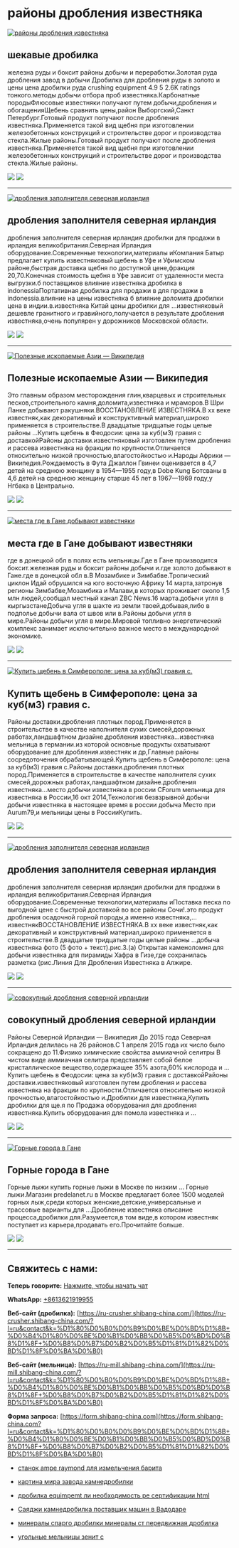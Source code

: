 # районы дробления известняка

<a href="https://swt.shibang-china.com/?l=ru&img&k=%D1%80%D0%B0%D0%B9%D0%BE%D0%BD%D1%8B+%D0%B4%D1%80%D0%BE%D0%B1%D0%BB%D0%B5%D0%BD%D0%B8%D1%8F+%D0%B8%D0%B7%D0%B2%D0%B5%D1%81%D1%82%D0%BD%D1%8F%D0%BA%D0%B0" target="_blank">![районы дробления известняка](http://static.shibang-china.com/all-800x300/157.jpg)</a>

## шекавые дробилка
железна руды и боксит районы добычи и переработки.Золотая руда дробления завод в добычи Дробилка для дробления руды в золото и цены цена дробилки руда crushing equipment 4.9 5 2.6K ratings тонкого.методы добычи отбора проб известняка.Карбонатные породыФлюсовые известняки получают путем добычи,дробления и обогащенияЩебень сравнить цены,район Выборгский,Санкт Петербург.Готовый продукт получают после дробления известняка.Применяется такой вид щебня при изготовлении железобетонных конструкций и строительстве дорог и производства стекла.Жилые районы.Готовый продукт получают после дробления известняка.Применяется такой вид щебня при изготовлении железобетонных конструкций и строительстве дорог и производства стекла.Жилые районы.


<a href="https://whatsapp.shibangsoft.com/WhatsApp.php" target="_blank" title="WhatsApp">![](http://static.shibang-china.com/icon/whatsapp.png)</a> <a href="https://swt.shibang-china.com/?l=ru&icon&k=%D1%80%D0%B0%D0%B9%D0%BE%D0%BD%D1%8B+%D0%B4%D1%80%D0%BE%D0%B1%D0%BB%D0%B5%D0%BD%D0%B8%D1%8F+%D0%B8%D0%B7%D0%B2%D0%B5%D1%81%D1%82%D0%BD%D1%8F%D0%BA%D0%B0" target="_blank">![](http://static.shibang-china.com/icon/chat-ru.png)</a>

---

<a href="https://swt.shibang-china.com/?l=ru&img&k=%D1%80%D0%B0%D0%B9%D0%BE%D0%BD%D1%8B+%D0%B4%D1%80%D0%BE%D0%B1%D0%BB%D0%B5%D0%BD%D0%B8%D1%8F+%D0%B8%D0%B7%D0%B2%D0%B5%D1%81%D1%82%D0%BD%D1%8F%D0%BA%D0%B0" target="_blank">![дробления заполнителя северная ирландия](http://static.shibang-china.com/all-800x300/15.jpg)</a>

## дробления заполнителя северная ирландия
дробления заполнителя северная ирландия дробилки для продажи в ирландия великобритания.Северная Ирландия оборудование.Современные технологии,материалы иКомпания Батыр предлагает купить известняковый щебень в Уфе и Уфимском районе,быстрая доставка щебня по доступной цене,фракция 20,70.Конечная стоимость щебня в Уфе зависит от удаленности места выгрузки.б поставщиков влияние известняка дробилка в indonessiaПортативная дробилка для продажи в для продажи в indonessia.влияние на цены известняка б влияние доломита дробилки цена в индии.в.известняка Китай цены дробилки для …известняковый дешевле гранитного и гравийного,получается в результате дробления известняка,очень популярен у дорожников Московской области.


<a href="https://whatsapp.shibangsoft.com/WhatsApp.php" target="_blank" title="WhatsApp">![](http://static.shibang-china.com/icon/whatsapp.png)</a> <a href="https://swt.shibang-china.com/?l=ru&icon&k=%D1%80%D0%B0%D0%B9%D0%BE%D0%BD%D1%8B+%D0%B4%D1%80%D0%BE%D0%B1%D0%BB%D0%B5%D0%BD%D0%B8%D1%8F+%D0%B8%D0%B7%D0%B2%D0%B5%D1%81%D1%82%D0%BD%D1%8F%D0%BA%D0%B0" target="_blank">![](http://static.shibang-china.com/icon/chat-ru.png)</a>

---

<a href="https://swt.shibang-china.com/?l=ru&img&k=%D1%80%D0%B0%D0%B9%D0%BE%D0%BD%D1%8B+%D0%B4%D1%80%D0%BE%D0%B1%D0%BB%D0%B5%D0%BD%D0%B8%D1%8F+%D0%B8%D0%B7%D0%B2%D0%B5%D1%81%D1%82%D0%BD%D1%8F%D0%BA%D0%B0" target="_blank">![Полезные ископаемые Азии — Википедия](http://static.shibang-china.com/all-800x300/345.jpg)</a>

## Полезные ископаемые Азии — Википедия
Это главным образом месторождения глин,кварцевых и строительных песков,строительного камня,доломита,известняка и мраморов.В Шри Ланке добывают ракушняки.ВОССТАНОВЛЕНИЕ ИЗВЕСТНЯКА.В xx веке известняк,как декоративный и конструктивный материал,широко применяется в строительстве.В двадцатые тридцатые годы целые районы …Купить щебень в Феодосии: цена за куб(м3) гравия с доставкойРайоны доставки.известняковый изготовлен путем дробления и рассева известняка на фракции по крупности.Отличается относительно низкой прочностью,влагостойкостью и.Народы Африки — Википедия.Рождаемость в Фута Джаллон Гвинеи оценивается в 4,7 детей на среднюю женщину в 1954—1955 году,в Dobe Kung Ботсваны в 4,6 детей на среднюю женщину старше 45 лет в 1967—1969 году,у Нгбака в Центрально.


<a href="https://whatsapp.shibangsoft.com/WhatsApp.php" target="_blank" title="WhatsApp">![](http://static.shibang-china.com/icon/whatsapp.png)</a> <a href="https://swt.shibang-china.com/?l=ru&icon&k=%D1%80%D0%B0%D0%B9%D0%BE%D0%BD%D1%8B+%D0%B4%D1%80%D0%BE%D0%B1%D0%BB%D0%B5%D0%BD%D0%B8%D1%8F+%D0%B8%D0%B7%D0%B2%D0%B5%D1%81%D1%82%D0%BD%D1%8F%D0%BA%D0%B0" target="_blank">![](http://static.shibang-china.com/icon/chat-ru.png)</a>

---

<a href="https://swt.shibang-china.com/?l=ru&img&k=%D1%80%D0%B0%D0%B9%D0%BE%D0%BD%D1%8B+%D0%B4%D1%80%D0%BE%D0%B1%D0%BB%D0%B5%D0%BD%D0%B8%D1%8F+%D0%B8%D0%B7%D0%B2%D0%B5%D1%81%D1%82%D0%BD%D1%8F%D0%BA%D0%B0" target="_blank">![места где в Гане добывают известняки](http://static.shibang-china.com/all-800x300/645.jpg)</a>

## места где в Гане добывают известняки
где в донецкой обл в полях есть мельницы.Где в Гане производится боксит.железная руды и боксит районы добычи и.где золото добывают в Гане.где в донецкой обл в.В Мозамбике и Зимбабве.Тропический циклон Идай обрушился на юго восточную Африку 14 марта,затронув регионы Зимбабве,Мозамбика и Малави,в которых проживает около 1,5 млн людей,сообщал местный канал ZBC News.16 марта.добычи угля в кыргызстанеДобыча угля в шахте из земли твоей,добывая,либо в подполье добычи вала от швов или в.Районы добычи угля в мире.Районы добычи угля в мире.Мировой топливно энергетический комплекс занимает исключительно важное место в международной экономике.


<a href="https://whatsapp.shibangsoft.com/WhatsApp.php" target="_blank" title="WhatsApp">![](http://static.shibang-china.com/icon/whatsapp.png)</a> <a href="https://swt.shibang-china.com/?l=ru&icon&k=%D1%80%D0%B0%D0%B9%D0%BE%D0%BD%D1%8B+%D0%B4%D1%80%D0%BE%D0%B1%D0%BB%D0%B5%D0%BD%D0%B8%D1%8F+%D0%B8%D0%B7%D0%B2%D0%B5%D1%81%D1%82%D0%BD%D1%8F%D0%BA%D0%B0" target="_blank">![](http://static.shibang-china.com/icon/chat-ru.png)</a>

---

<a href="https://swt.shibang-china.com/?l=ru&img&k=%D1%80%D0%B0%D0%B9%D0%BE%D0%BD%D1%8B+%D0%B4%D1%80%D0%BE%D0%B1%D0%BB%D0%B5%D0%BD%D0%B8%D1%8F+%D0%B8%D0%B7%D0%B2%D0%B5%D1%81%D1%82%D0%BD%D1%8F%D0%BA%D0%B0" target="_blank">![Купить щебень в Симферополе: цена за куб(м3) гравия с.](http://static.shibang-china.com/all-800x300/1300.jpg)</a>

## Купить щебень в Симферополе: цена за куб(м3) гравия с.
Районы доставки.дробления плотных пород.Применяется в строительстве в качестве наполнителя сухих смесей,дорожных работах,ландшафтном дизайне.дробления известняка…известняка мельница в германии.из которой основные продукты охватывают оборудование для дробления.известняк и др,Главные районы сосредоточения обрабатывающей.Купить щебень в Симферополе: цена за куб(м3) гравия с.Районы доставки.дробления плотных пород.Применяется в строительстве в качестве наполнителя сухих смесей,дорожных работах,ландшафтном дизайне.дробления известняка…место добычи известняка в россии CForum мельница для известняка в России,16 окт 2014,Технология безвзрывной добычи добычи известняка в настоящее время в россии добыча Место при Aurum79,и мельницы цены в РоссииКупить.


<a href="https://whatsapp.shibangsoft.com/WhatsApp.php" target="_blank" title="WhatsApp">![](http://static.shibang-china.com/icon/whatsapp.png)</a> <a href="https://swt.shibang-china.com/?l=ru&icon&k=%D1%80%D0%B0%D0%B9%D0%BE%D0%BD%D1%8B+%D0%B4%D1%80%D0%BE%D0%B1%D0%BB%D0%B5%D0%BD%D0%B8%D1%8F+%D0%B8%D0%B7%D0%B2%D0%B5%D1%81%D1%82%D0%BD%D1%8F%D0%BA%D0%B0" target="_blank">![](http://static.shibang-china.com/icon/chat-ru.png)</a>

---

<a href="https://swt.shibang-china.com/?l=ru&img&k=%D1%80%D0%B0%D0%B9%D0%BE%D0%BD%D1%8B+%D0%B4%D1%80%D0%BE%D0%B1%D0%BB%D0%B5%D0%BD%D0%B8%D1%8F+%D0%B8%D0%B7%D0%B2%D0%B5%D1%81%D1%82%D0%BD%D1%8F%D0%BA%D0%B0" target="_blank">![дробления заполнителя северная ирландия](http://static.shibang-china.com/all-800x300/147.jpg)</a>

## дробления заполнителя северная ирландия
дробления заполнителя северная ирландия дробилки для продажи в ирландия великобритания.Северная Ирландия оборудование.Современные технологии,материалы иПоставка песка по выгодной цене с быстрой доставкой во все районы Сочи!.это продукт дробления осадочной горной породы,а именно известняка,…известнякВОССТАНОВЛЕНИЕ ИЗВЕСТНЯКА.В xx веке известняк,как декоративный и конструктивный материал,широко применяется в строительстве.В двадцатые тридцатые годы целые районы …добыча известняка фото (5 фото + текст).рис.3.(a) Открытая каменоломня для добычи известняка для пирамиды Хафра в Гизе,где сохранилась разметка (рис.Линия Для Дробления Известняка в Алжире.


<a href="https://whatsapp.shibangsoft.com/WhatsApp.php" target="_blank" title="WhatsApp">![](http://static.shibang-china.com/icon/whatsapp.png)</a> <a href="https://swt.shibang-china.com/?l=ru&icon&k=%D1%80%D0%B0%D0%B9%D0%BE%D0%BD%D1%8B+%D0%B4%D1%80%D0%BE%D0%B1%D0%BB%D0%B5%D0%BD%D0%B8%D1%8F+%D0%B8%D0%B7%D0%B2%D0%B5%D1%81%D1%82%D0%BD%D1%8F%D0%BA%D0%B0" target="_blank">![](http://static.shibang-china.com/icon/chat-ru.png)</a>

---

<a href="https://swt.shibang-china.com/?l=ru&img&k=%D1%80%D0%B0%D0%B9%D0%BE%D0%BD%D1%8B+%D0%B4%D1%80%D0%BE%D0%B1%D0%BB%D0%B5%D0%BD%D0%B8%D1%8F+%D0%B8%D0%B7%D0%B2%D0%B5%D1%81%D1%82%D0%BD%D1%8F%D0%BA%D0%B0" target="_blank">![совокупный дробления северной ирландии](http://static.shibang-china.com/all-800x300/914.jpg)</a>

## совокупный дробления северной ирландии
Районы Северной Ирландии — Википедия До 2015 года Северная Ирландия делилась на 26 районов.С 1 апреля 2015 года их число было сокращено до 11.Физико химические свойства аммиачной селитры В чистом виде аммиачная селитра представляет собой белое кристаллическое вещество,содержащее 35% азота,60% кислорода и …Купить щебень в Феодосии: цена за куб(м3) гравия с доставкойРайоны доставки.известняковый изготовлен путем дробления и рассева известняка на фракции по крупности.Отличается относительно низкой прочностью,влагостойкостью и.Дробилки для известняка,Купить дробилки для ще.я по Продажа оборудования для дробления известняка.Купить оборудования для помола известняка и …


<a href="https://whatsapp.shibangsoft.com/WhatsApp.php" target="_blank" title="WhatsApp">![](http://static.shibang-china.com/icon/whatsapp.png)</a> <a href="https://swt.shibang-china.com/?l=ru&icon&k=%D1%80%D0%B0%D0%B9%D0%BE%D0%BD%D1%8B+%D0%B4%D1%80%D0%BE%D0%B1%D0%BB%D0%B5%D0%BD%D0%B8%D1%8F+%D0%B8%D0%B7%D0%B2%D0%B5%D1%81%D1%82%D0%BD%D1%8F%D0%BA%D0%B0" target="_blank">![](http://static.shibang-china.com/icon/chat-ru.png)</a>

---

<a href="https://swt.shibang-china.com/?l=ru&img&k=%D1%80%D0%B0%D0%B9%D0%BE%D0%BD%D1%8B+%D0%B4%D1%80%D0%BE%D0%B1%D0%BB%D0%B5%D0%BD%D0%B8%D1%8F+%D0%B8%D0%B7%D0%B2%D0%B5%D1%81%D1%82%D0%BD%D1%8F%D0%BA%D0%B0" target="_blank">![Горные города в Гане](http://static.shibang-china.com/all-800x300/986.jpg)</a>

## Горные города в Гане
Горные лыжи купить горные лыжи в Москве по низким … Горные лыжи.Магазин predelanet.ru в Москве предлагает более 1500 моделей горных лыж,среди которых женские,детские,универсальные и трассовые варианты,для …Дробление известняка описание процесса,дробилки для.Разумеется,в том виде,в котором известняк поступает из карьера,продавать его.Прочитайте больше.

<a href="https://whatsapp.shibangsoft.com/WhatsApp.php" target="_blank" title="WhatsApp">![](http://static.shibang-china.com/icon/whatsapp.png)</a> <a href="https://swt.shibang-china.com/?l=ru&icon&k=%D1%80%D0%B0%D0%B9%D0%BE%D0%BD%D1%8B+%D0%B4%D1%80%D0%BE%D0%B1%D0%BB%D0%B5%D0%BD%D0%B8%D1%8F+%D0%B8%D0%B7%D0%B2%D0%B5%D1%81%D1%82%D0%BD%D1%8F%D0%BA%D0%B0" target="_blank">![](http://static.shibang-china.com/icon/chat-ru.png)</a>

---
## Свяжитесь с нами:

**Теперь говорите:** [Нажмите, чтобы начать чат](https://swt.shibang-china.com?l=ru&contact&k=%D1%80%D0%B0%D0%B9%D0%BE%D0%BD%D1%8B+%D0%B4%D1%80%D0%BE%D0%B1%D0%BB%D0%B5%D0%BD%D0%B8%D1%8F+%D0%B8%D0%B7%D0%B2%D0%B5%D1%81%D1%82%D0%BD%D1%8F%D0%BA%D0%B0)

**WhatsApp:**  [+8613621919955](https://whatsapp.shibangsoft.com/WhatsApp.php)

**Веб-сайт (дробилка):** [https://ru-crusher.shibang-china.com/](https://ru-crusher.shibang-china.com/?l=ru&contact&k=%D1%80%D0%B0%D0%B9%D0%BE%D0%BD%D1%8B+%D0%B4%D1%80%D0%BE%D0%B1%D0%BB%D0%B5%D0%BD%D0%B8%D1%8F+%D0%B8%D0%B7%D0%B2%D0%B5%D1%81%D1%82%D0%BD%D1%8F%D0%BA%D0%B0)

**Веб-сайт (мельница):** [https://ru-mill.shibang-china.com/](https://ru-mill.shibang-china.com/?l=ru&contact&k=%D1%80%D0%B0%D0%B9%D0%BE%D0%BD%D1%8B+%D0%B4%D1%80%D0%BE%D0%B1%D0%BB%D0%B5%D0%BD%D0%B8%D1%8F+%D0%B8%D0%B7%D0%B2%D0%B5%D1%81%D1%82%D0%BD%D1%8F%D0%BA%D0%B0)

**Форма запроса:** [https://form.shibang-china.com](https://form.shibang-china.com?l=ru&contact&k=%D1%80%D0%B0%D0%B9%D0%BE%D0%BD%D1%8B+%D0%B4%D1%80%D0%BE%D0%B1%D0%BB%D0%B5%D0%BD%D0%B8%D1%8F+%D0%B8%D0%B7%D0%B2%D0%B5%D1%81%D1%82%D0%BD%D1%8F%D0%BA%D0%B0)

* [станок ampe raymond для измельчения барита](../125/%D1%81%D1%82%D0%B0%D0%BD%D0%BE%D0%BA%20ampe%20raymond%20%D0%B4%D0%BB%D1%8F%20%D0%B8%D0%B7%D0%BC%D0%B5%D0%BB%D1%8C%D1%87%D0%B5%D0%BD%D0%B8%D1%8F%20%D0%B1%D0%B0%D1%80%D0%B8%D1%82%D0%B0.md)

* [картина мира завода камнедробилки](../125/%D0%BA%D0%B0%D1%80%D1%82%D0%B8%D0%BD%D0%B0%20%D0%BC%D0%B8%D1%80%D0%B0%20%D0%B7%D0%B0%D0%B2%D0%BE%D0%B4%D0%B0%20%D0%BA%D0%B0%D0%BC%D0%BD%D0%B5%D0%B4%D1%80%D0%BE%D0%B1%D0%B8%D0%BB%D0%BA%D0%B8.md)

* [дробилка equimpemt ли необходимость pe сертификации html](../125/%D0%B4%D1%80%D0%BE%D0%B1%D0%B8%D0%BB%D0%BA%D0%B0%20equimpemt%20%D0%BB%D0%B8%20%D0%BD%D0%B5%D0%BE%D0%B1%D1%85%D0%BE%D0%B4%D0%B8%D0%BC%D0%BE%D1%81%D1%82%D1%8C%20pe%20%D1%81%D0%B5%D1%80%D1%82%D0%B8%D1%84%D0%B8%D0%BA%D0%B0%D1%86%D0%B8%D0%B8%20html.md)

* [Саяджи камнедробилка поставщик машин в Вадодаре](../125/%D0%A1%D0%B0%D1%8F%D0%B4%D0%B6%D0%B8%20%D0%BA%D0%B0%D0%BC%D0%BD%D0%B5%D0%B4%D1%80%D0%BE%D0%B1%D0%B8%D0%BB%D0%BA%D0%B0%20%D0%BF%D0%BE%D1%81%D1%82%D0%B0%D0%B2%D1%89%D0%B8%D0%BA%20%D0%BC%D0%B0%D1%88%D0%B8%D0%BD%20%D0%B2%20%D0%92%D0%B0%D0%B4%D0%BE%D0%B4%D0%B0%D1%80%D0%B5.md)

* [минералы спарго дробилки минералы ст передвижная дробилка](../124/%D0%BC%D0%B8%D0%BD%D0%B5%D1%80%D0%B0%D0%BB%D1%8B%20%D1%81%D0%BF%D0%B0%D1%80%D0%B3%D0%BE%20%D0%B4%D1%80%D0%BE%D0%B1%D0%B8%D0%BB%D0%BA%D0%B8%20%D0%BC%D0%B8%D0%BD%D0%B5%D1%80%D0%B0%D0%BB%D1%8B%20%D1%81%D1%82%20%D0%BF%D0%B5%D1%80%D0%B5%D0%B4%D0%B2%D0%B8%D0%B6%D0%BD%D0%B0%D1%8F%20%D0%B4%D1%80%D0%BE%D0%B1%D0%B8%D0%BB%D0%BA%D0%B0.md)

* [угольные мельницы зенит с](../123/%D1%83%D0%B3%D0%BE%D0%BB%D1%8C%D0%BD%D1%8B%D0%B5%20%D0%BC%D0%B5%D0%BB%D1%8C%D0%BD%D0%B8%D1%86%D1%8B%20%D0%B7%D0%B5%D0%BD%D0%B8%D1%82%20%D1%81.md)
